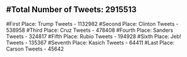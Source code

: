 #Total Number of Tweets: 2915513 
---
#First Place: Trump Tweets - 1132982
#Second Place: Clinton Tweets - 538958
#Third Place: Cruz Tweets - 478408
#Fourth Place: Sanders Tweets - 324817
#Fifth Place: Rubio Tweets - 194928
#Sixth Place: Jeb! Tweets - 135367
#Seventh Place: Kasich Tweets - 64411
#Last Place: Carson Tweets - 45642
